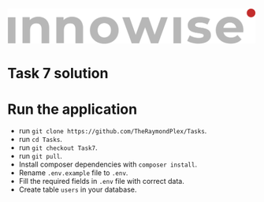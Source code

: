 ![Innowise Group Logo](public/images/inno-logo.png)
# Task 7 solution

# Run the application
- run `git clone https://github.com/TheRaymondPlex/Tasks`.
- run `cd Tasks`.
- run `git checkout Task7`.
- run `git pull`.
- Install composer dependencies with `composer install`.
- Rename `.env.example` file to `.env`.
- Fill the required fields in `.env` file with correct data.
- Create table `users` in your database.